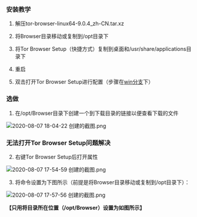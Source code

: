 ### 安装教学

1.  解压tor-browser-linux64-9.0.4_zh-CN.tar.xz

2.  将Browser目录移动或复制到/opt目录下

3.  将Tor Browser Setup（快捷方式）复制到桌面和/usr/share/applications目录下

4.  重启

5.  双击打开Tor Browser Setup进行配置（步骤在[win分支](https://gitee.com/yao2019ss/install_torbrowser/tree/win/)下）

### 选做

1.  在/opt/Browser目录下创建一个到下载目录的链接以便查看下载的文件

![](https://images.gitee.com/uploads/images/2020/0807/190648_53821b2d_7496100.png "2020-08-07 18-04-22 创建的截图.png")

### 无法打开Tor Browser Setup问题解决

2.  右键Tor Browser Setup后打开属性

![](https://images.gitee.com/uploads/images/2020/0807/190803_e5cde0c0_7496100.png "2020-08-07 17-54-59 创建的截图.png")

3.  将命令设置为下图所示（前提是将Browser目录移动或复制到/opt目录下）：

![](https://images.gitee.com/uploads/images/2020/0807/190905_c972a2de_7496100.png "2020-08-07 17-57-56 创建的截图.png")

 **【只用将目录所在位置（/opt/Browser）设置为如图所示】** 